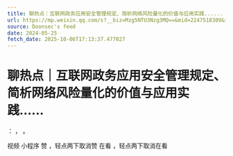 ```yaml
---
title: 聊热点｜互联网政务应用安全管理规定、简析网络风险量化的价值与应用实践......
url: https://mp.weixin.qq.com/s?__biz=Mzg5NTU3Nzg3MQ==&mid=2247518309&idx=2&sn=7dee0036bc782d18da780c871e64e303
source: Doonsec's feed
date: 2024-05-25
fetch_date: 2025-10-06T17:13:37.477027
---
```


# 聊热点｜互联网政务应用安全管理规定、简析网络风险量化的价值与应用实践......

：
，
。

视频
小程序
赞
，轻点两下取消赞
在看
，轻点两下取消在看